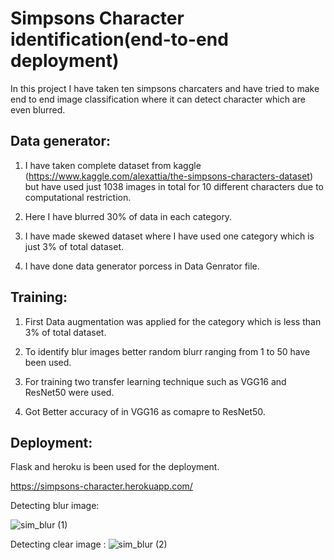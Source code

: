 # Simpsons Character identification(end-to-end deployment)
In this project I have taken ten simpsons charcaters and have tried to make end to end image classification where it can detect character which are even blurred.

## Data generator:

1. I have taken complete dataset from kaggle (https://www.kaggle.com/alexattia/the-simpsons-characters-dataset) but have used just 1038 images in total for 10 different characters due to computational restriction.

2. Here I have blurred 30% of data in each category.

4. I have made skewed dataset where I have used one category which is just 3% of total dataset.

5. I have done data generator porcess in Data Genrator file.


## Training:

1. First Data augmentation was applied for the category which is less than 3% of total dataset.

2. To identify blur images better random blurr ranging from 1 to 50 have been used.

3. For training two transfer learning technique such as VGG16 and ResNet50 were used.

4. Got Better accuracy of in VGG16 as comapre to ResNet50.


## Deployment:

Flask and heroku is been used for the deployment. 

https://simpsons-character.herokuapp.com/

Detecting blur image:

![sim_blur (1)](https://user-images.githubusercontent.com/30840805/95685831-00f90400-0c18-11eb-8806-3159596d3805.png)

Detecting clear image :
![sim_blur (2)](https://user-images.githubusercontent.com/30840805/95685837-05bdb800-0c18-11eb-8d78-b7e25cf72b84.png)
